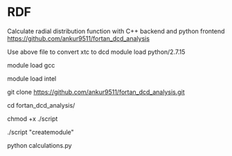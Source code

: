 # RDF
Calculate radial distribution function with C++ backend and python frontend
https://github.com/ankur9511/fortan_dcd_analysis

Use above file to convert xtc to dcd
module load python/2.7.15

module load gcc

module load intel

git clone https://github.com/ankur9511/fortan_dcd_analysis.git

cd fortan_dcd_analysis/

chmod +x ./script

./script "createmodule"

python calculations.py
